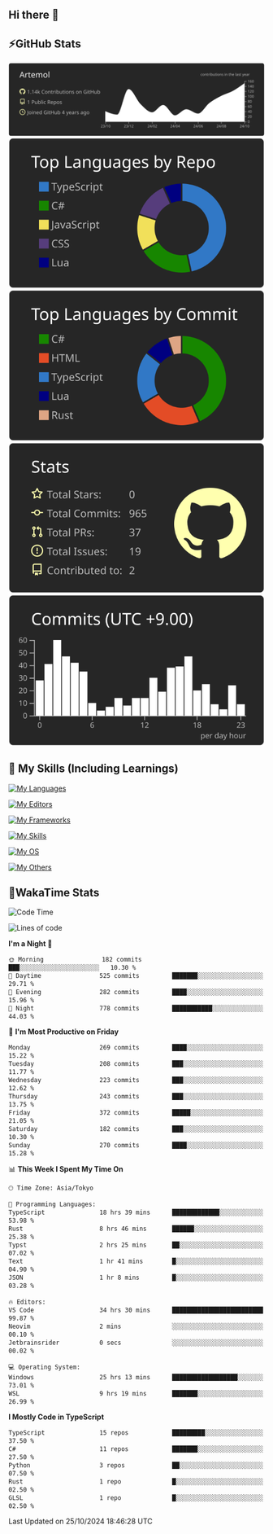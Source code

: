 ## Hi there 👋
<!--
**Artemol/Artemol** is a ✨ _special_ ✨ repository because its `README.md` (this file) appears on your GitHub profile.

Here are some ideas to get you started:

- 🔭 I’m currently working on ...
- 🌱 I’m currently learning ...
- 👯 I’m looking to collaborate on ...
- 🤔 I’m looking for help with ...
- 💬 Ask me about ...
- 📫 How to reach me: ...
- 😄 Pronouns: ...
- ⚡ Fun fact: ...
-->

## ⚡GitHub Stats
[![](https://raw.githubusercontent.com/Artemol/Artemol/main/profile-summary-card-output/apprentice/0-profile-details.svg)](https://github.com/vn7n24fzkq/github-profile-summary-cards)
[![](https://raw.githubusercontent.com/Artemol/Artemol/main/profile-summary-card-output/apprentice/1-repos-per-language.svg)](https://github.com/vn7n24fzkq/github-profile-summary-cards) [![](https://raw.githubusercontent.com/Artemol/Artemol/main/profile-summary-card-output/apprentice/2-most-commit-language.svg)](https://github.com/vn7n24fzkq/github-profile-summary-cards)
[![](https://raw.githubusercontent.com/Artemol/Artemol/main/profile-summary-card-output/apprentice/3-stats.svg)](https://github.com/vn7n24fzkq/github-profile-summary-cards) [![](https://raw.githubusercontent.com/Artemol/Artemol/main/profile-summary-card-output/apprentice/4-productive-time.svg)](https://github.com/vn7n24fzkq/github-profile-summary-cards)

## 🌱 My Skills (Including Learnings)

<!--
### Languages
-->
[![My Languages](https://skillicons.dev/icons?i=ts,py,cs,dotnet,rust,go,c,matlab,css)](https://skillicons.dev)

<!--
### Editors
-->
[![My Editors](https://skillicons.dev/icons?i=vscode,neovim,vim,visualstudio,idea)](https://skillicons.dev)

<!--
### Frameworks
-->
[![My Frameworks](https://skillicons.dev/icons?i=react,nestjs,vite,tailwind,tauri,electron,remix,nextjs,fastapi)](https://skillicons.dev)

<!--
### Tools
-->
[![My Skills](https://skillicons.dev/icons?i=git,nodejs,docker,unity,postman,bun,discord,cloudflare,bash,prometheus,grafana,obsidian)](https://skillicons.dev)

<!--
### OS
-->
[![My OS](https://skillicons.dev/icons?i=windows,ubuntu)](https://skillicons.dev)

<!--
### Others
-->
[![My Others](https://skillicons.dev/icons?i=github,raspberrypi,gcp)](https://skillicons.dev)

## 💬WakaTime Stats
<!--START_SECTION:waka-->
![Code Time](http://img.shields.io/badge/Code%20Time-277%20hrs%204%20mins-blue)

![Lines of code](https://img.shields.io/badge/From%20Hello%20World%20I%27ve%20Written-11.6%20million%20lines%20of%20code-blue)

**I'm a Night 🦉** 

```text
🌞 Morning                182 commits         ███░░░░░░░░░░░░░░░░░░░░░░   10.30 % 
🌆 Daytime                525 commits         ███████░░░░░░░░░░░░░░░░░░   29.71 % 
🌃 Evening                282 commits         ████░░░░░░░░░░░░░░░░░░░░░   15.96 % 
🌙 Night                  778 commits         ███████████░░░░░░░░░░░░░░   44.03 % 
```
📅 **I'm Most Productive on Friday** 

```text
Monday                   269 commits         ████░░░░░░░░░░░░░░░░░░░░░   15.22 % 
Tuesday                  208 commits         ███░░░░░░░░░░░░░░░░░░░░░░   11.77 % 
Wednesday                223 commits         ███░░░░░░░░░░░░░░░░░░░░░░   12.62 % 
Thursday                 243 commits         ███░░░░░░░░░░░░░░░░░░░░░░   13.75 % 
Friday                   372 commits         █████░░░░░░░░░░░░░░░░░░░░   21.05 % 
Saturday                 182 commits         ███░░░░░░░░░░░░░░░░░░░░░░   10.30 % 
Sunday                   270 commits         ████░░░░░░░░░░░░░░░░░░░░░   15.28 % 
```


📊 **This Week I Spent My Time On** 

```text
🕑︎ Time Zone: Asia/Tokyo

💬 Programming Languages: 
TypeScript               18 hrs 39 mins      █████████████░░░░░░░░░░░░   53.98 % 
Rust                     8 hrs 46 mins       ██████░░░░░░░░░░░░░░░░░░░   25.38 % 
Typst                    2 hrs 25 mins       ██░░░░░░░░░░░░░░░░░░░░░░░   07.02 % 
Text                     1 hr 41 mins        █░░░░░░░░░░░░░░░░░░░░░░░░   04.90 % 
JSON                     1 hr 8 mins         █░░░░░░░░░░░░░░░░░░░░░░░░   03.28 % 

🔥 Editors: 
VS Code                  34 hrs 30 mins      █████████████████████████   99.87 % 
Neovim                   2 mins              ░░░░░░░░░░░░░░░░░░░░░░░░░   00.10 % 
Jetbrainsrider           0 secs              ░░░░░░░░░░░░░░░░░░░░░░░░░   00.02 % 

💻 Operating System: 
Windows                  25 hrs 13 mins      ██████████████████░░░░░░░   73.01 % 
WSL                      9 hrs 19 mins       ███████░░░░░░░░░░░░░░░░░░   26.99 % 
```

**I Mostly Code in TypeScript** 

```text
TypeScript               15 repos            █████████░░░░░░░░░░░░░░░░   37.50 % 
C#                       11 repos            ███████░░░░░░░░░░░░░░░░░░   27.50 % 
Python                   3 repos             ██░░░░░░░░░░░░░░░░░░░░░░░   07.50 % 
Rust                     1 repo              █░░░░░░░░░░░░░░░░░░░░░░░░   02.50 % 
GLSL                     1 repo              █░░░░░░░░░░░░░░░░░░░░░░░░   02.50 % 
```




 Last Updated on 25/10/2024 18:46:28 UTC
<!--END_SECTION:waka-->
